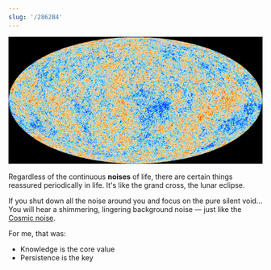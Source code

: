 ```yaml
---
slug: '/2862B4'
---
```


![Source: European Space Agency](../Assets/BAC983.png)

Regardless of the continuous **noises** of life, there are certain things reassured periodically in life.
It's like the grand cross, the lunar eclipse.

If you shut down all the noise around you and focus on the pure silent void...
You will hear a shimmering, lingering background noise — just like the [Cosmic noise](https://en.wikipedia.org/wiki/Cosmic_noise).

For me, that was:

- Knowledge is the core value
- Persistence is the key
